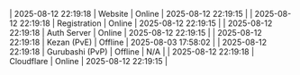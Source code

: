 | 2025-08-12 22:19:18 | Website | Online | 2025-08-12 22:19:15 |
| 2025-08-12 22:19:18 | Registration | Online | 2025-08-12 22:19:15 |
| 2025-08-12 22:19:18 | Auth Server | Online | 2025-08-12 22:19:15 |
| 2025-08-12 22:19:18 | Kezan (PvE) | Offline | 2025-08-03 17:58:02 |
| 2025-08-12 22:19:18 | Gurubashi (PvP) | Offline | N/A |
| 2025-08-12 22:19:18 | Cloudflare | Online | 2025-08-12 22:19:15 |
